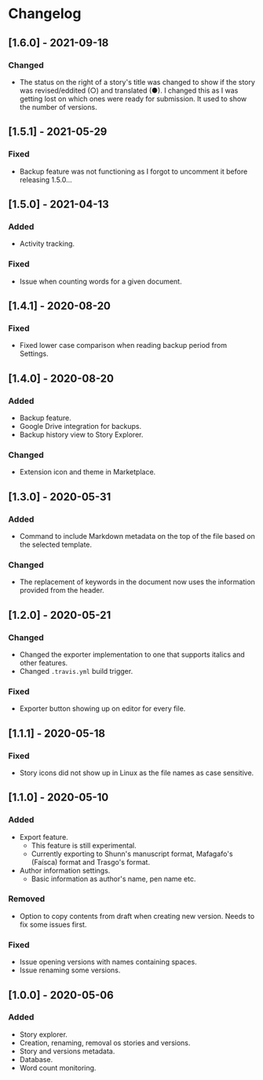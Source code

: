 # Changelog

## [1.6.0] - 2021-09-18

### Changed

- The status on the right of a story's title was changed to show if the story was revised/eddited (○) and translated (●). I changed this as I was getting lost on which ones were ready for submission. It used to show the number of versions.

## [1.5.1] - 2021-05-29

### Fixed

- Backup feature was not functioning as I forgot to uncomment it before releasing 1.5.0...

## [1.5.0] - 2021-04-13

### Added

- Activity tracking.
### Fixed

- Issue when counting words for a given document.
## [1.4.1] - 2020-08-20

### Fixed

- Fixed lower case comparison when reading backup period from Settings.

## [1.4.0] - 2020-08-20

### Added

- Backup feature.
- Google Drive integration for backups.
- Backup history view to Story Explorer.

### Changed

- Extension icon and theme in Marketplace.

## [1.3.0] - 2020-05-31

### Added

- Command to include Markdown metadata on the top of the file based on the selected template.

### Changed

- The replacement of keywords in the document now uses the information provided from the header.

## [1.2.0] - 2020-05-21

### Changed

- Changed the exporter implementation to one that supports italics and other features.
- Changed `.travis.yml` build trigger.

### Fixed

- Exporter button showing up on editor for every file.

## [1.1.1] - 2020-05-18

### Fixed

- Story icons did not show up in Linux as the file names as case sensitive.

## [1.1.0] - 2020-05-10

### Added

- Export feature.
    - This feature is still experimental.
    - Currently exporting to Shunn's manuscript format, Mafagafo's (Faísca) format and Trasgo's format.
- Author information settings.
    - Basic information as author's name, pen name etc.

### Removed

- Option to copy contents from draft when creating new version. Needs to fix some issues first.

### Fixed

- Issue opening versions with names containing spaces.
- Issue renaming some versions.

## [1.0.0] - 2020-05-06

### Added

- Story explorer.
- Creation, renaming, removal os stories and versions.
- Story and versions metadata.
- Database.
- Word count monitoring.
